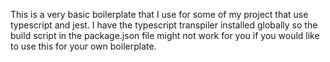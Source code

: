 This is a very basic boilerplate that I use for some of my project that use typescript and jest.
I have the typescript transpiler installed globally so the build script in the package.json file might not work for you if 
you would like to use this for your own boilerplate.